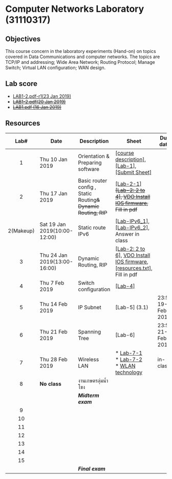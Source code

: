 # Computer Networks Laboratory (31110317)

## Objectives
This course concern in the laboratory experiments (Hand-on) on topics covered in Data Communications and computer networks. The topics are TCP/IP and addressing; Wide Area Network; Routing Protocol; Manage Switch; Virtual LAN configuration; WAN design.
## Lab score
* [LAB1-2.pdf-r1(23 Jan 2019)](https://drive.google.com/file/d/1AA6arikicxd4VlY9rGaoM-K5cHAmVVAD/view?usp=sharing)
* <s>[LAB1-2.pdf(20 Jan 2019)](https://drive.google.com/file/d/12fNOxsOtP3XKk_nTKgMDIRJ6Z0XsGtUe/view?usp=sharing)</s>
* <s>[LAB1.pdf (16 Jan 2019)](https://drive.google.com/open?id=1GIreYl49djcY6FLomK3NJv6pcLv84z6c)</s>

## Resources

| Lab# | Date | Description  |Sheet|Due date|
|:-----:|------|-------------|----|---|
|  1 |Thu 10 Jan 2019| Orientation & Preparing software| [[course description]](https://drive.google.com/open?id=1MyTgrSqpio0jGd2o9WINq8MJB-081QA6), [[Lab-1]](https://drive.google.com/open?id=1jWdIIBDkq8pdwDGJXQBioWSJgP6cwDnD), [[Submit Sheet]](https://drive.google.com/open?id=1NaNq8N_E-U4xH_Fi462MCbQNKs-U10_J) ||
|2   |Thu 17 Jan 2019| Basic router config , Static Routing<s>& Dynamic Routing, RIP</s> |[[Lab-2-1]](https://drive.google.com/open?id=1I9zb3NwRkHWQqifGDjVAKNdedZ6MnEA1) <s>[[Lab-2: 2 to 4]](https://drive.google.com/open?id=1vj7E7w1-HjBr6ZgqhtpZfSF2shdMkMBM), [VDO Install IOS firmware](https://youtu.be/EZimFm6K22Y), Fill in pdf</s>|
|2(Makeup)   |Sat 19 Jan 2019(10:00-12:00)| Static route IPv6 |[[Lab-IPv6_1]](https://drive.google.com/file/d/1MOKEnrcrWW7n6w3v4zPRICYZlJmWg7jl/view?usp=sharing),[[Lab-IPv6_2]](https://drive.google.com/file/d/1Zxs16I0YMZgVuHj_gyebpY1z_iHLFlD2/view?usp=sharing), Answer in class|
|3  |Thu 24 Jan 2019(13:00-16:00)|  Dynamic Routing, RIP |[[Lab-2: 2 to 6]](https://drive.google.com/open?id=1vj7E7w1-HjBr6ZgqhtpZfSF2shdMkMBM), [VDO Install IOS firmware](https://youtu.be/EZimFm6K22Y),[[resources.txt]](https://drive.google.com/file/d/1pCmulwjgHpcFpu5rIO6wm0uTQ-THF0qk/view?usp=sharing), Fill in pdf||
|   4   |Thu 7 Feb 2019     | Switch configuration             | [[Lab-4]](https://drive.google.com/open?id=14UCqOOfG6ZnqGG7LdRA1ybLxmVxUtgMT)  ||
|   5   |Thu 14 Feb 2019 | IP Subnet |  [Lab-5] (3.1)   | 23:59 19-Feb-2019    |
|   6   |Thu 21 Feb 2019 | Spanning Tree | [Lab-6]      | 23:59 21-Feb-2019    |
|   7   |Thu 28 Feb 2019 | Wireless LAN    | * [Lab-7-1](https://drive.google.com/file/d/1o5XVj9CnZGh4mqhotdWQGvOA_L3xEeGW/view?usp=sharing)<br>* [Lab-7-2](https://drive.google.com/file/d/1N0KpZM4Nb3ABB3fOupIGbEt65Bb39fQ7/view?usp=sharingf)<br>* [WLAN technology](https://drive.google.com/file/d/1LREVLnr78gqgqSfQN_5X3h1L9iKLt8c1/view?usp=sharing) | in-class |
|   8   | **No class**     |   งานเกษตรลุ่มน้ำโขง           |                     ||
|       |      | ***Midterm exam*** |  ||
|   9   |      |              |                     ||
|   10  |      |              |                     ||
|   11  |      |              |                     ||
|   12  |      |              |                     ||
|   13  |      |              |                     ||
|   14  |      |              |                     ||
|   15  |      |              |                     ||
|       |      | ***Final exam***   |                 ||
